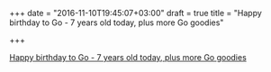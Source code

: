 +++
date = "2016-11-10T19:45:07+03:00"
draft = true
title = "Happy birthday to Go - 7 years old today, plus more Go goodies"

+++

<p><a href="http://golangweekly.com/issues/135">Happy birthday to Go - 7 years old today, plus more Go goodies</a></p>
